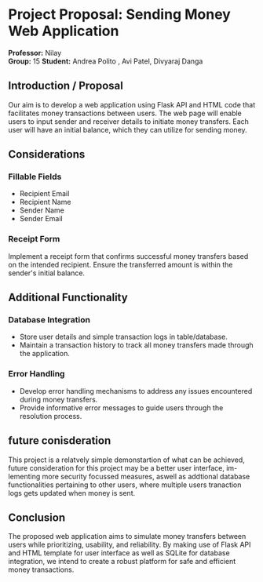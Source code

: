 # Project Proposal: Sending Money Web Application

**Professor:** Nilay  
**Group:** 15
**Student:** Andrea Polito  , Avi Patel, Divyaraj Danga

## Introduction / Proposal

Our aim is to develop a web application using Flask API and HTML code that facilitates money transactions between users. The web page will enable users to input sender and receiver details to initiate money transfers. Each user will have an initial balance, which they can utilize for sending money.

## Considerations

### Fillable Fields
- Recipient Email
- Recipient Name
- Sender Name
- Sender Email

### Receipt Form
Implement a receipt form that confirms successful money transfers based on the intended recipient.
Ensure the transferred amount is within the sender's initial balance.

## Additional Functionality

### Database Integration
- Store user details and simple transaction logs in table/database.
- Maintain a transaction history to track all money transfers made through the application.

### Error Handling
- Develop error handling mechanisms to address any issues encountered during money transfers.
- Provide informative error messages to guide users through the resolution process.

## future conisderation

This project is a relatvely simple demonstartion of what can be achieved, future consideration for this project may be a better user interface, im-lementing more security focussed measures, aswell as addtional database functionalities pertaining to other users, where multiple users tranaction logs gets updated when money is sent.

## Conclusion

The proposed web application aims to simulate money transfers between users while prioritizing, usability, and reliability. By making use of Flask API and HTML template for user interface as well as SQLite for database integration, we intend to create a robust platform for safe and efficient money transactions.



